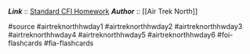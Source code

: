 ***Link***      :: [Standard CFI Homework](https://www.airtreknorth.com/uploads/4/7/2/4/4724302/cfi_homework_rv2.pdf)
***Author*** :: [[Air Trek North]]

#source #airtreknorthhwday1 #airtreknorthhwday2 #airtreknorthhwday3 #airtreknorthhwday4 #airtreknorthhwday5 #airtreknorthhwday6 #foi-flashcards #fia-flashcards